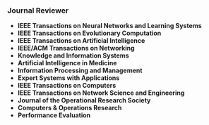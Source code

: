 ### Journal Reviewer

- **IEEE Transactions on Neural Networks and Learning Systems**
- **IEEE Transactions on Evolutionary Computation**
- **IEEE Transactions on Artificial Intelligence**
- **IEEE/ACM Transactions on Networking**
- **Knowledge and Information Systems** 
- **Artificial Intelligence in Medicine** 
- **Information Processing and Management** 
- **Expert Systems with Applications**  
- **IEEE Transactions on Computers**
- **IEEE Transactions on Network Science and Engineering** 
- **Journal of the Operational Research Society** 
- **Computers & Operations Research** 
- **Performance Evaluation** 

